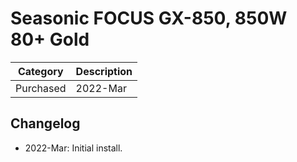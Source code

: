 # Seasonic FOCUS GX-850, 850W 80+ Gold

| Category          | Description           |
|-------------------|-----------------------|
| Purchased         | 2022-Mar              |

## Changelog
- 2022-Mar: Initial install.
